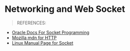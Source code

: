 # Networking and Web Socket


> REFERENCES:
 * [Oracle Docs For Socket Programming](https://docs.oracle.com/cd/E19620-01/805-4041/6j3r8iu2l/index.html)
 * [Mozilla mdn for HTTP](https://developer.mozilla.org/en-US/docs/Web/HTTP)
 * [Linux Manual Page for Socket](https://man7.org/linux/man-pages/man2/socket.2.html)